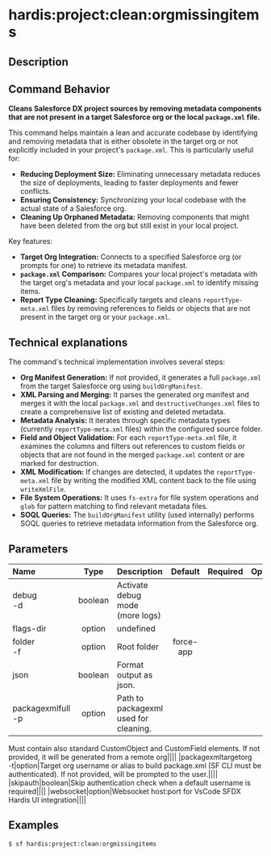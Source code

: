 <!-- This file has been generated with command 'sf hardis:doc:plugin:generate'. Please do not update it manually or it may be overwritten -->
# hardis:project:clean:orgmissingitems

## Description


## Command Behavior

**Cleans Salesforce DX project sources by removing metadata components that are not present in a target Salesforce org or the local `package.xml` file.**

This command helps maintain a lean and accurate codebase by identifying and removing metadata that is either obsolete in the target org or not explicitly included in your project's `package.xml`. This is particularly useful for:

- **Reducing Deployment Size:** Eliminating unnecessary metadata reduces the size of deployments, leading to faster deployments and fewer conflicts.
- **Ensuring Consistency:** Synchronizing your local codebase with the actual state of a Salesforce org.
- **Cleaning Up Orphaned Metadata:** Removing components that might have been deleted from the org but still exist in your local project.

Key features:

- **Target Org Integration:** Connects to a specified Salesforce org (or prompts for one) to retrieve its metadata manifest.
- **`package.xml` Comparison:** Compares your local project's metadata with the target org's metadata and your local `package.xml` to identify missing items.
- **Report Type Cleaning:** Specifically targets and cleans `reportType-meta.xml` files by removing references to fields or objects that are not present in the target org or your `package.xml`.

## Technical explanations

The command's technical implementation involves several steps:

- **Org Manifest Generation:** If not provided, it generates a full `package.xml` from the target Salesforce org using `buildOrgManifest`.
- **XML Parsing and Merging:** It parses the generated org manifest and merges it with the local `package.xml` and `destructiveChanges.xml` files to create a comprehensive list of existing and deleted metadata.
- **Metadata Analysis:** It iterates through specific metadata types (currently `reportType-meta.xml` files) within the configured source folder.
- **Field and Object Validation:** For each `reportType-meta.xml` file, it examines the columns and filters out references to custom fields or objects that are not found in the merged `package.xml` content or are marked for destruction.
- **XML Modification:** If changes are detected, it updates the `reportType-meta.xml` file by writing the modified XML content back to the file using `writeXmlFile`.
- **File System Operations:** It uses `fs-extra` for file system operations and `glob` for pattern matching to find relevant metadata files.
- **SOQL Queries:** The `buildOrgManifest` utility (used internally) performs SOQL queries to retrieve metadata information from the Salesforce org.


## Parameters

|Name|Type|Description|Default|Required|Options|
|:---|:--:|:----------|:-----:|:------:|:-----:|
|debug<br/>-d|boolean|Activate debug mode (more logs)||||
|flags-dir|option|undefined||||
|folder<br/>-f|option|Root folder|force-app|||
|json|boolean|Format output as json.||||
|packagexmlfull<br/>-p|option|Path to packagexml used for cleaning.
Must contain also standard CustomObject and CustomField elements.
If not provided, it will be generated from a remote org||||
|packagexmltargetorg<br/>-t|option|Target org username or alias to build package.xml (SF CLI must be authenticated).
If not provided, will be prompted to the user.||||
|skipauth|boolean|Skip authentication check when a default username is required||||
|websocket|option|Websocket host:port for VsCode SFDX Hardis UI integration||||

## Examples

```shell
$ sf hardis:project:clean:orgmissingitems
```


